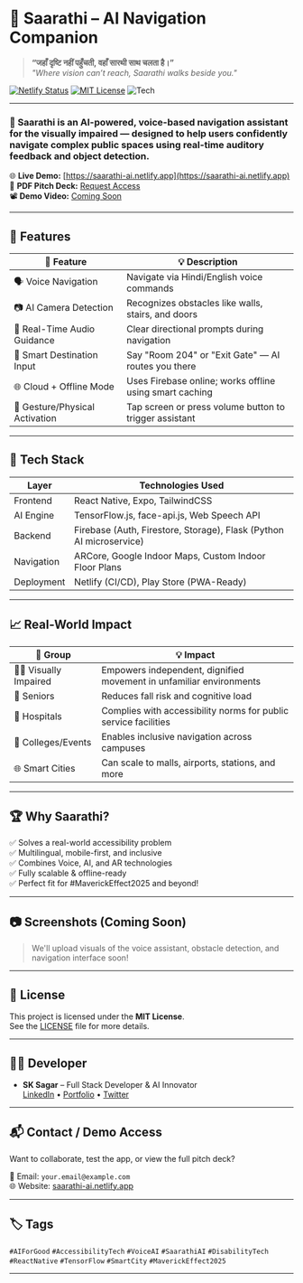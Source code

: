 # 🧭 Saarathi – AI Navigation Companion

> **“जहाँ दृष्टि नहीं पहुँचती, वहाँ सारथी साथ चलता है।”**  
> *"Where vision can’t reach, Saarathi walks beside you."*

[![Netlify Status](https://api.netlify.com/api/v1/badges/YOUR_BADGE_ID/deploy-status)](https://saarathi-ai.netlify.app)
[![MIT License](https://img.shields.io/badge/License-MIT-green.svg)](LICENSE)
![Tech](https://img.shields.io/badge/Built%20With-React%20Native%20%7C%20TensorFlow%20%7C%20Firebase-blue)

---

### 🧠 Saarathi is an AI-powered, voice-based navigation assistant for the visually impaired — designed to help users confidently navigate complex public spaces using real-time auditory feedback and object detection.

🌐 **Live Demo:** [https://saarathi-ai.netlify.app](https://saarathi-ai.netlify.app)  
📂 **PDF Pitch Deck:** [Request Access](#contact)  
📽️ **Demo Video:** [Coming Soon](#contact)

---

## 🚀 Features

| 🔧 Feature                     | 💡 Description                                                                 |
|------------------------------|------------------------------------------------------------------------------|
| 🗣️ Voice Navigation           | Navigate via Hindi/English voice commands                                    |
| 📷 AI Camera Detection        | Recognizes obstacles like walls, stairs, and doors                           |
| 📍 Real-Time Audio Guidance   | Clear directional prompts during navigation                                 |
| 🧭 Smart Destination Input    | Say "Room 204" or "Exit Gate" — AI routes you there                         |
| 🌐 Cloud + Offline Mode       | Uses Firebase online; works offline using smart caching                     |
| 🫱 Gesture/Physical Activation| Tap screen or press volume button to trigger assistant                      |

---

## 🧪 Tech Stack

| Layer       | Technologies Used                                                  |
|-------------|---------------------------------------------------------------------|
| Frontend    | React Native, Expo, TailwindCSS                                     |
| AI Engine   | TensorFlow.js, face-api.js, Web Speech API                          |
| Backend     | Firebase (Auth, Firestore, Storage), Flask (Python AI microservice) |
| Navigation  | ARCore, Google Indoor Maps, Custom Indoor Floor Plans               |
| Deployment  | Netlify (CI/CD), Play Store (PWA-Ready)                             |

---

## 📈 Real-World Impact

| 👥 Group              | 💡 Impact                                                                |
|----------------------|-------------------------------------------------------------------------|
| 👨‍🦯 Visually Impaired | Empowers independent, dignified movement in unfamiliar environments       |
| 👵 Seniors            | Reduces fall risk and cognitive load                                     |
| 🏥 Hospitals          | Complies with accessibility norms for public service facilities          |
| 🏫 Colleges/Events    | Enables inclusive navigation across campuses                             |
| 🌐 Smart Cities       | Can scale to malls, airports, stations, and more                         |

---

## 🏆 Why Saarathi?

✅ Solves a real-world accessibility problem  
✅ Multilingual, mobile-first, and inclusive  
✅ Combines Voice, AI, and AR technologies  
✅ Fully scalable & offline-ready  
✅ Perfect fit for #MaverickEffect2025 and beyond!

---

## 📷 Screenshots (Coming Soon)

> We'll upload visuals of the voice assistant, obstacle detection, and navigation interface soon!

---

## 📄 License

This project is licensed under the **MIT License**.  
See the [LICENSE](LICENSE) file for more details.

---

## 👨‍💻 Developer

- **SK Sagar** – Full Stack Developer & AI Innovator  
  [LinkedIn](https://linkedin.com/in/your-profile) • [Portfolio](https://yourportfolio.com) • [Twitter](https://twitter.com/yourhandle)

---

## 📬 Contact / Demo Access

Want to collaborate, test the app, or view the full pitch deck?

📩 Email: `your.email@example.com`  
🌐 Website: [saarathi-ai.netlify.app](https://saarathi-ai.netlify.app)

---

## 🏷️ Tags

`#AIForGood` `#AccessibilityTech` `#VoiceAI` `#SaarathiAI` `#DisabilityTech` `#ReactNative` `#TensorFlow` `#SmartCity` `#MaverickEffect2025`

---
